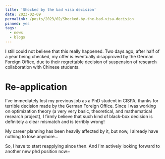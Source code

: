 ```yaml
---
title: 'Shocked by the bad visa decision'
date: 2023-02-09
permalink: /posts/2023/02/Shocked-by-the-bad-visa-decision
pinned: yes
tags:
  - news
  - blogs
---
```


I still could not believe that this really happened. Two days ago, after half of a year being checked, my offer is eventually disapproved by the German Foreign Office, due to their regrettable decision of suspension of research collaboration with Chinese students.

Re-application
======
I've immediately lost my previous job as a PhD student in CISPA, thanks for terrible decision made by the German Foreign Office. Since I was working on optimization theory (a very very basic, theoretical, and mathematical research project), I firmly believe that such kind of black-box decision is definitely a clear mismatch and is terribly wrong!

My career planning has been heavily affected by it, but now, I already have nothing to lose anymore...

So, I have to start reapplying since then. And I'm actively looking forward to another new phd position now~